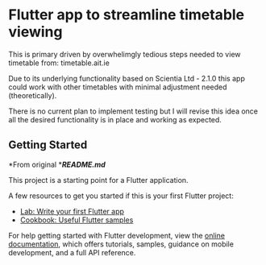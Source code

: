 # Flutter app to streamline timetable viewing

This is primary driven by overwhelimgly tedious steps needed to view timetable from: timetable.ait.ie

Due to its underlying functionality based on Scientia Ltd - 2.1.0 this app could work with other timetables with minimal adjustment needed (theoretically).

There is no current plan to implement testing but I will revise this idea once all the desired functionality is in place and working as expected.



## Getting Started
*From original ****README.md***

This project is a starting point for a Flutter application.

A few resources to get you started if this is your first Flutter project:

- [Lab: Write your first Flutter app](https://docs.flutter.dev/get-started/codelab)
- [Cookbook: Useful Flutter samples](https://docs.flutter.dev/cookbook)

For help getting started with Flutter development, view the
[online documentation](https://docs.flutter.dev/), which offers tutorials,
samples, guidance on mobile development, and a full API reference.
